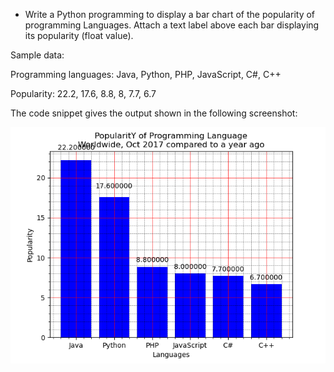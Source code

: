 * Write a Python programming to display a bar chart of the popularity of programming Languages. Attach a text label above each bar displaying its popularity (float value). 
  
Sample data:

Programming languages: Java, Python, PHP, JavaScript, C#, C++

Popularity: 22.2, 17.6, 8.8, 8, 7.7, 6.7

The code snippet gives the output shown in the following screenshot:

<center><img src="plotHW19.png"/></center>